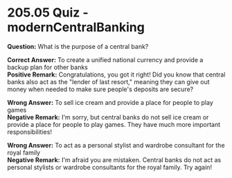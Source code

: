 # 205.05 Quiz - modernCentralBanking

**Question:** What is the purpose of a central bank?

**Correct Answer:** To create a unified national currency and provide a backup plan for other banks\
**Positive Remark:** Congratulations, you got it right! Did you know that central banks also act as the "lender of last resort," meaning they can give out money when needed to make sure people's deposits are secure?

**Wrong Answer:** To sell ice cream and provide a place for people to play games\
**Negative Remark:** I'm sorry, but central banks do not sell ice cream or provide a place for people to play games. They have much more important responsibilities!

**Wrong Answer:** To act as a personal stylist and wardrobe consultant for the royal family\
**Negative Remark:** I'm afraid you are mistaken. Central banks do not act as personal stylists or wardrobe consultants for the royal family. Try again!
